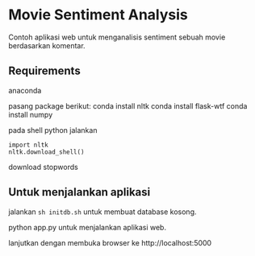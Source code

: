 # Movie Sentiment Analysis

Contoh aplikasi web untuk menganalisis sentiment sebuah movie berdasarkan komentar.

## Requirements
anaconda

pasang package berikut:
conda install nltk
conda install flask-wtf
conda install numpy

pada shell python jalankan
```
import nltk
nltk.download_shell()
```

download stopwords

## Untuk menjalankan aplikasi
jalankan `sh initdb.sh` untuk membuat database kosong.

python app.py untuk menjalankan aplikasi web.

lanjutkan dengan membuka browser ke http://localhost:5000
